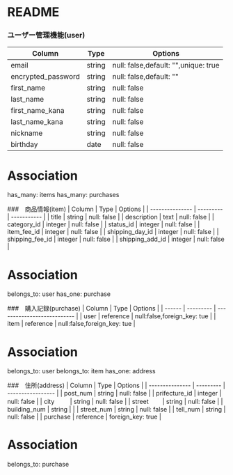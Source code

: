 # README

### ユーザー管理機能(user)
|        Column        |   Type  |         Options                      |
| -------------------- | ------- | ------------------------------------ |
| email                | string  | null: false,default: "",unique: true |
| encrypted_password   | string  | null: false,default: ""              |
| first_name           | string  | null: false                          |
| last_name            | string  | null: false                          |
| first_name_kana      | string  | null: false                          |
| last_name_kana       | string  | null: false                          |
| nickname             | string  | null: false                          |
| birthday             | date    | null: false                          |

# Association
has_many: items
has_many: purchases


###　商品情報(item)
|     Column      |    Type   |   Options   |
| --------------- | --------- | ----------- |
| title           | string    | null: false |
| description     | text      | null: false |
| category_id     | integer   | null: false |
| status_id       | integer   | null: false |
| item_fee_id     | integer   | null: false |
| shipping_day_id | integer   | null: false |
| shipping_fee_id | integer   | null: false |
| shipping_add_id | integer   | null: false |

# Association
belongs_to: user
has_one: purchase


###　購入記録(purchase)
| Column |   Type    |           Options           |
| ------ | --------- | --------------------------- |
| user   | reference | null:false,foreign_key: tue |
| item   | reference | null:false,foreign_key: tue |

# Association
belongs_to: user
belongs_to: item
has_one: address


###　住所(address)
|     Column      |   Type    |      Options      |
| --------------- | --------- | ----------------- |
| post_num        | string    | null: false       |
| prifecture_id   | integer   | null: false       |
| city    　　     | string    | null: false       |
| street　　       | string    | null: false       |
| building_num    | string    |                   |
| street_num      | string    | null: false       |
| tell_num        | string    | null: false       |
| purchase        | reference | foreign_key: true |

# Association
belongs_to: purchase
